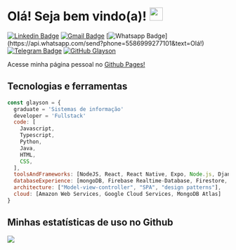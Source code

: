 # Olá! Seja bem vindo(a)! <img src="https://raw.githubusercontent.com/aemmadi/aemmadi/master/wave.gif" width="30px">

[![Linkedin Badge](https://img.shields.io/badge/-LinkedIn-blue?style=flat-square&logo=Linkedin&logoColor=white&link=https://www.linkedin.com/in/fagnerpsantos/)](https://www.linkedin.com/in/glayson-visgueira-7433a61b3/)
[![Gmail Badge](https://img.shields.io/badge/-Gmail-c14438?style=flat-square&logo=Gmail&logoColor=white&link=mailto:glaysonwow@gmail.com)](mailto:glaysonwow@gmail.com/)
[![Whatsapp Badge](https://img.shields.io/badge/-Whatsapp-4CA143?style=flat-square&labelColor=4CA143&logo=whatsapp&logoColor=white&link=https://api.whatsapp.com/send?phone=5586999277101&text=Olá!)](https://api.whatsapp.com/send?phone=5586999277101&text=Olá!)
[![Telegram Badge](https://img.shields.io/badge/-Telegram-1ca0f1?style=flat-square&labelColor=1ca0f1&logo=telegram&logoColor=white&link=https://t.me/glayson_visgueira)](https://t.me/glayson_visgueira)
[![GitHub Glayson](https://img.shields.io/github/followers/glaysonvisgueira?label=follow&style=social)](https://github.com/glaysonvisgueira)


Acesse minha página pessoal no [Github Pages!](https://glaysonvisgueira.github.io/)

## Tecnologias e ferramentas
```javascript
const glayson = {
  graduate = 'Sistemas de informação'
  developer = 'Fullstack'
  code: [
    Javascript, 
    Typescript,    
    Python,
    Java,
    HTML, 
    CSS, 
  ],
  toolsAndFrameworks: [NodeJS, React, React Native, Expo, Node.js, Django, Django Rest Framework],
  databaseExperience: [mongoDB, Firebase Realtime-Database, Firestore, SQlite],
  architecture: ["Model-view-controller", "SPA", "design patterns"],  
  cloud: [Amazon Web Services, Google Cloud Services, MongoDB Atlas]
}
```

## Minhas estatísticas de uso no Github
[![](https://github-readme-stats.vercel.app/api?username=glaysonvisgueira&show_icons=true&theme=vue)](https://github.com/anuraghazra/github-readme-stats)


